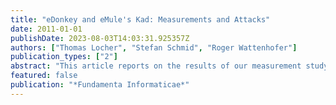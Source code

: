 ```yaml
---
title: "eDonkey and eMule's Kad: Measurements and Attacks"
date: 2011-01-01
publishDate: 2023-08-03T14:03:31.925357Z
authors: ["Thomas Locher", "Stefan Schmid", "Roger Wattenhofer"]
publication_types: ["2"]
abstract: "This article reports on the results of our measurement study of the Kad network. Although several fully decentralized peer-to-peer systems have been proposed in the literature, most existing systems still employ a centralized architecture. The Kad network is a notable exception. Since the demise of the Overnet network, the Kad network has become the most popular peer-to-peer system based on a distributed hash table. It is likely that its user base will continue to grow in numbers over the next few years due to the system's scalability and reliability. The contribution of the article is twofold. First, we compare the two networks accessed by eMule: the centralized paradigm of the eDonkey network and the structured, distributed approach pursued by the Kad network. We re-engineer the eDonkey server software and integrate two modified servers into the eDonkey network in order to monitor traffic. Additionally, we implement a Kad client exploiting a design weakness to spy on the traffic at arbitrary locations in the ID space. The collected data provides insights into the spacial and temporal distributions of the peers' activity. Moreover, it allows us to study the searched content. The article also discusses problems related to the collection of such data sets and investigates techniques to verify the representativeness of the measured data. Second, this article shows that today's Kad network can be attacked in several ways. Our simple attacks could be used either to hamper the correct functioning of the network itself, to censor content, or to harm other entities in the Internet not participating in the Kad network, such as ordinary web servers. While there are heuristics to improve the robustness of Kad, we believe that the attacks cannot be thwarted easily in a fully decentralized peer-to-peer system, i.e., without some kind of a centralized certification and verification authority. This result may be relevant in the context of the current debate on the design of a clean-slate network architecture for the Internet which is based on concepts known from the peer-to-peer paradigm."
featured: false
publication: "*Fundamenta Informaticae*"
---
```



